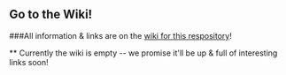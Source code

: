 Go to the Wiki!
---------------

###All information & links are on the [wiki for this respository](https://github.com/SpartanHackers/launch-pad/wiki)!


** Currently the wiki is empty -- we promise it'll be up & full of interesting links soon!
